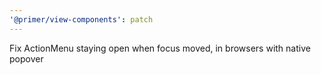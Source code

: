 ```yaml
---
'@primer/view-components': patch
---
```


Fix ActionMenu staying open when focus moved, in browsers with native popover
